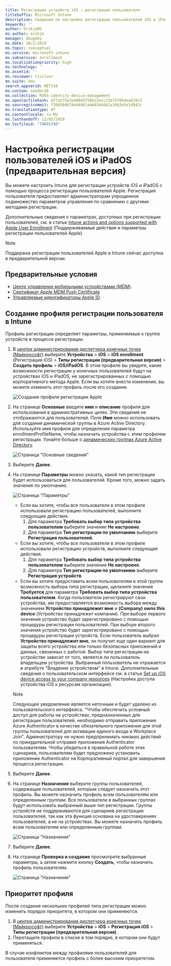 ```yaml
---
title: Регистрация устройств iOS — регистрация пользователя
titleSuffix: Microsoft Intune
description: Сведения по настройке регистрации пользователей iOS и iPadOS.
keywords: ''
author: ErikjeMS
ms.author: erikje
manager: dougeby
ms.date: 10/2/2019
ms.topic: conceptual
ms.service: microsoft-intune
ms.subservice: enrollment
ms.localizationpriority: high
ms.technology: ''
ms.assetid: ''
ms.reviewer: tisilver
ms.suite: ems
search.appverid: MET150
ms.custom: seodec18
ms.collection: M365-identity-device-management
ms.openlocfilehash: d77a275e3a48845f56b22ecc21b75f664ea619c5
ms.sourcegitcommit: f26039d674eb4d61ab68264dd1a10b2e5e1d842c
ms.translationtype: HT
ms.contentlocale: ru-RU
ms.lasthandoff: 12/02/2019
ms.locfileid: "74691746"
---
```

# <a name="set-up-ios-and-ipados-user-enrollment-preview"></a>Настройка регистрации пользователей iOS и iPadOS (предварительная версия)

Вы можете настроить Intune для регистрации устройств iOS и iPadOS с помощью процесса регистрации пользователей Apple. Регистрация пользователя предоставляет администраторам упрощенное подмножество параметров управления по сравнению с другими методами регистрации.

Дополнительные сведения о параметрах, доступных при регистрации пользователей, см. в статье [Intune actions and options supported with Apple User Enrollment](ios-user-enrollment-supported-actions.md) (Поддерживаемые действия и параметры регистрации пользователей Apple).

> [!NOTE]
> Поддержка регистрации пользователей Apple в Intune сейчас доступна в предварительной версии.

## <a name="prerequisites"></a>Предварительные условия
- [Центр управления мобильными устройствами (MDM)](../fundamentals/mdm-authority-set.md).
- [Сертификат Apple MDM Push Certificate](apple-mdm-push-certificate-get.md)
- [Управляемые идентификаторы Apple ID](https://support.apple.com/guide/apple-business-manager/mdm1c9622977/web).

## <a name="create-a-user-enrollment-profile-in-intune"></a>Создание профиля регистрации пользователя в Intune

Профиль регистрации определяет параметры, применяемые к группе устройств в процессе регистрации. 

1. В [центре администрирования диспетчера конечных точек (Майкрософт)](https://go.microsoft.com/fwlink/?linkid=2109431) выберите **Устройства** > **iOS** > **iOS enrollment** (Регистрация iOS)  > **Типы регистрации (предварительная версия)**  > **Создать профиль** > **iOS/iPadOS**. В этом профиле вы увидите, какие возможности регистрации у конечных пользователей будут на устройствах iOS и iPadOS, не зарегистрированных с помощью корпоративного метода Apple. Если вы хотите внести изменения, вы можете изменить этот профиль после его создания.

    ![Создание профиля регистрации Apple](./media/ios-user-enrollment/create-profile.png)

2. На странице **Основные** введите **имя** и **описание** профиля для использования в административных целях. Эти сведения не отображаются для пользователей. Поле **Имя** можно использовать для создания динамической группы в Azure Active Directory. Используйте имя профиля для определения параметра enrollmentProfileName, чтобы назначать устройства с этим профилем регистрации. Узнайте больше о [динамических группах Azure Active Directory](https://docs.microsoft.com/azure/active-directory/active-directory-groups-dynamic-membership-azure-portal#rules-for-devices).

    ![Страница "Основные сведения"](./media/ios-user-enrollment/basics-page.png)


3. Выберите **Далее**.

4. На странице **Параметры** можно указать, какой тип регистрации будет использоваться для пользователей. Кроме того, можно задать значение по умолчанию.

    ![Страница "Параметры"](./media/ios-user-enrollment/settings-page.png)

    - Если вы хотите, чтобы все пользователи в этом профиле использовали регистрацию пользователей, выполните следующие действия.
        1. Для параметра **Требовать выбор типа устройства пользователем** выберите значение **Не настроено**.
        2. Для параметра **Тип регистрации по умолчанию** выберите **Регистрация пользователей**.
    - Если вы хотите, чтобы все пользователи в этом профиле использовали регистрацию устройств, выполните следующие действия.
        1. Для параметра **Требовать выбор типа устройства пользователем** выберите значение **Не настроено**.
        2. Для параметра **Тип регистрации по умолчанию** выберите **Регистрация устройств**.
    - Если вы хотите предоставить всем пользователям в этой группе возможность выбора типа регистрации, щелкните значение **Требуется** для параметра **Требовать выбор типа устройства пользователем**. Когда пользователи регистрируют свои устройства, им предоставляется возможность выбора между значением **Устройство принадлежит мне** и **(Company) owns this device** (Устройство принадлежит компании). При выборе первого значения устройство будет зарегистрировано с помощью процедуры регистрации пользователей. При выборе второго значения устройство будет зарегистрировано с помощью процедуры регистрации устройств. Если пользователь выбрал **Устройство принадлежит мне**, он получит еще один вариант для защиты всего устройства или только безопасных приложений и данных, связанных с работой. Выбор типа регистрации на устройстве зависит от того, является ли пользователь владельцем устройства. Выбранный пользователь не отражается в атрибуте "Владение устройством" в Intune. Дополнительные сведения о пользовательском интерфейсе см. в статье [Set up iOS device access to your company resources](https://docs.microsoft.com/intune-user-help/enroll-your-device-in-intune-ios) (Настройка доступа устройства iOS к ресурсам организации).
    
    > [!NOTE]
    > Следующее уведомление является неточным и будет удалено из пользовательского интерфейса.
    > "Чтобы обеспечить условный доступ для работы на устройствах, предназначенных для регистрации пользователей, необходимо отправить приложение Azure Authenticator в качестве обязательного приложения для этой группы пользователей для активации единого входа и Workplace Join".
    > Администратору не нужно предпринимать никаких действий по принудительной отправке приложения Authenticator пользователям. Чтобы убедиться в правильной работе этих сценариев, пользователям будет предложено установить приложение Authenticator на Корпоративный портал для завершения процесса регистрации.

5. Выберите **Далее**.

6. На странице **Назначения** выберите группы пользователей, содержащие пользователей, которым следует назначить этот профиль. Вы можете назначить профиль всем пользователям или определенным группам. Все пользователи в выбранных группах будут использовать выбранный выше тип регистрации. Группы устройств не поддерживаются для сценариев регистрации пользователей, так как эта функция основана на удостоверениях пользователей, а не на устройствах. Вы можете назначить профиль всем пользователям или определенным группам.

    ![Страница "Назначения"](./media/ios-user-enrollment/assignments-page.png)

7. Выберите **Далее**.

8. На странице **Проверка и создание** просмотрите выбранные параметры, а затем нажмите кнопку **Создать**, чтобы назначить профиль пользователям.

    ![Страница "Назначения"](./media/ios-user-enrollment/assignments-page.png)


## <a name="profile-priority"></a>Приоритет профиля

После создания нескольких профилей типа регистрации можно изменить порядок приоритета, в котором они применяются.

1. В [центре администрирования диспетчера конечных точек (Майкрософт)](https://go.microsoft.com/fwlink/?linkid=2109431) выберите **Устройства** > **iOS** > **Регистрация iOS** > **Типы регистрации (предварительная версия)** .
2. Перетащите профили в списке в том порядке, в котором они будут применяться.

В случае конфликтов между профилями пользователей для пользователя применяется профиль с более высоким приоритетом.


